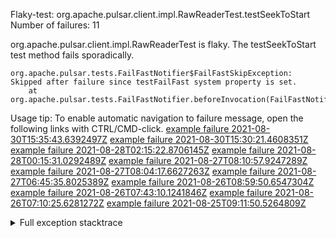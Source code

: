         
Flaky-test: org.apache.pulsar.client.impl.RawReaderTest.testSeekToStart
Number of failures: 11

org.apache.pulsar.client.impl.RawReaderTest is flaky. The testSeekToStart test method fails sporadically.

```
org.apache.pulsar.tests.FailFastNotifier$FailFastSkipException: Skipped after failure since testFailFast system property is set.
	at org.apache.pulsar.tests.FailFastNotifier.beforeInvocation(FailFastNotifier.java:88)

```

Usage tip: To enable automatic navigation to failure message, open the following links with CTRL/CMD-click.
[example failure 2021-08-30T15:35:43.6392497Z](https://github.com/apache/pulsar/runs/3463119398?check_suite_focus=true#step:9:4129)
[example failure 2021-08-30T15:30:21.4608351Z](https://github.com/apache/pulsar/runs/3463119398?check_suite_focus=true#step:9:1743)
[example failure 2021-08-28T02:15:22.8706145Z](https://github.com/apache/pulsar/runs/3448473880?check_suite_focus=true#step:9:3126)
[example failure 2021-08-28T00:15:31.0292489Z](https://github.com/apache/pulsar/runs/3447917315?check_suite_focus=true#step:9:2494)
[example failure 2021-08-27T08:10:57.9247289Z](https://github.com/apache/pulsar/runs/3440980370?check_suite_focus=true#step:9:3193)
[example failure 2021-08-27T08:04:17.6627263Z](https://github.com/apache/pulsar/runs/3440855241?check_suite_focus=true#step:9:3118)
[example failure 2021-08-27T06:45:35.8025389Z](https://github.com/apache/pulsar/runs/3440411158?check_suite_focus=true#step:9:3119)
[example failure 2021-08-26T08:59:50.6547304Z](https://github.com/apache/pulsar/runs/3430539961?check_suite_focus=true#step:9:3828)
[example failure 2021-08-26T07:43:10.1241846Z](https://github.com/apache/pulsar/runs/3429972501?check_suite_focus=true#step:9:1750)
[example failure 2021-08-26T07:10:25.6281272Z](https://github.com/apache/pulsar/runs/3429892136?check_suite_focus=true#step:9:3180)
[example failure 2021-08-25T09:11:50.5264809Z](https://github.com/apache/pulsar/runs/3420085427?check_suite_focus=true#step:10:3086)


<details>
<summary>Full exception stacktrace</summary>
<code><pre>
org.apache.pulsar.tests.FailFastNotifier$FailFastSkipException: Skipped after failure since testFailFast system property is set.
	at org.apache.pulsar.tests.FailFastNotifier.beforeInvocation(FailFastNotifier.java:88)

</pre></code>
</details>

